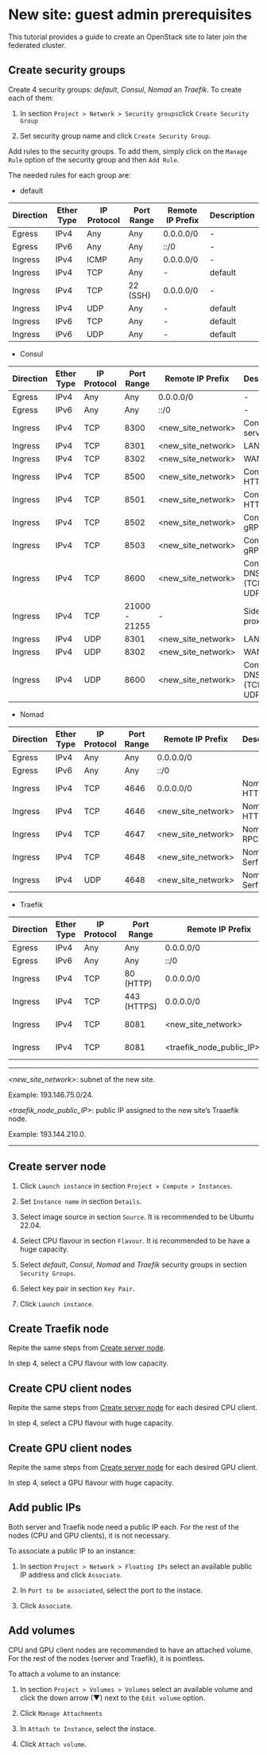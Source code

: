 # New site: guest admin prerequisites

This tutorial provides a guide to create an OpenStack site to later join the federated cluster.

## Create security groups

Create 4 security groups: *default*, *Consul*, *Nomad* an *Traefik*. To create each of them:

1. In section `Project > Network > Security groups`click `Create Security Group`

1. Set security group name and click `Create Security Group`.

Add rules to the security groups. To add them, simply click on the `Manage Rule` option of the security group and then `Add Rule`.

The needed rules for each group are:

- default

| Direction | Ether Type | IP Protocol | Port Range | Remote IP Prefix | Description |
| --- | --- | --- | --- | --- | --- |
| Egress | IPv4 | Any | Any | 0.0.0.0/0 | - |
| Egress | IPv6 | Any | Any | ::/0 | - |
| Ingress | IPv4 | ICMP | Any | 0.0.0.0/0 | - |
| Ingress | IPv4 | TCP | Any | - | default |
| Ingress | IPv4 | TCP | 22 (SSH) | 0.0.0.0/0 | - |
| Ingress | IPv4 | UDP | Any | - | default |
| Ingress | IPv6 | TCP | Any | - | default |
| Ingress | IPv6 | UDP | Any | - | default |

- Consul

| Direction | Ether Type | IP Protocol | Port Range | Remote IP Prefix | Description |
| --- | --- | --- | --- | --- | --- |
| Egress | IPv4 | Any | Any | 0.0.0.0/0 | - |
| Egress | IPv6 | Any | Any | ::/0 | - |
| Ingress | IPv4 | TCP | 8300 | <new_site_network> | Consul server |
| Ingress | IPv4 | TCP | 8301 | <new_site_network> | LAN Serf |
| Ingress | IPv4 | TCP | 8302 | <new_site_network> | WAN Serf |
| Ingress | IPv4 | TCP | 8500 | <new_site_network> | Consul HTTP |
| Ingress | IPv4 | TCP | 8501 | <new_site_network> | Consul HTTPs |
| Ingress | IPv4 | TCP | 8502 | <new_site_network> | Consul gRPC |
| Ingress | IPv4 | TCP | 8503 | <new_site_network> | Consul gRPC (TLS) |
| Ingress | IPv4 | TCP | 8600 | <new_site_network> | Consul DNS server (TCP and UDP) |
| Ingress | IPv4 | TCP | 21000 - 21255 | - | Sidecar proxies |
| Ingress | IPv4 | UDP | 8301 | <new_site_network> | LAN Serf |
| Ingress | IPv4 | UDP | 8302 | <new_site_network> | WAN Serf |
| Ingress | IPv4 | UDP | 8600 | <new_site_network> | Consul DNS server (TCP and UDP) |

- Nomad

| Direction | Ether Type | IP Protocol | Port Range | Remote IP Prefix | Description |
| --- | --- | --- | --- | --- | --- |
| Egress | IPv4 | Any | Any | 0.0.0.0/0 |  |
| Egress | IPv6 | Any | Any | ::/0 |  |
| Ingress | IPv4 | TCP | 4646 | 0.0.0.0/0 | Nomad HTTP API |
| Ingress | IPv4 | TCP | 4646 | <new_site_network> | Nomad HTTP API |
| Ingress | IPv4 | TCP | 4647 | <new_site_network> | Nomad RPC |
| Ingress | IPv4 | TCP | 4648 | <new_site_network> | Nomad Serf WAN |
| Ingress | IPv4 | UDP | 4648 | <new_site_network> | Nomad Serf WAN |

- Traefik

| Direction | Ether Type | IP Protocol | Port Range | Remote IP Prefix | Description |
| --- | --- | --- | --- | --- | --- |
| Egress | IPv4 | Any | Any | 0.0.0.0/0 |  |
| Egress | IPv6 | Any | Any | ::/0 |  |
| Ingress | IPv4 | TCP | 80 (HTTP) | 0.0.0.0/0 |  |
| Ingress | IPv4 | TCP | 443 (HTTPS) | 0.0.0.0/0 | Allow SSL |
| Ingress | IPv4 | TCP | 8081 | <new_site_network> | Traefik dashboard |
| Ingress | IPv4 | TCP | 8081 | <traefik_node_public_IP>/24 | Traefik dashboard |

---

*<new_site_network>*: subnet of the new site. 

Example: 193.146.75.0/24.

*<traefik_node_public_IP>*: public IP assigned to the new site’s Traaefik node.

Example: 193.144.210.0.

---

## Create server node

1. Click `Launch instance` in section `Project > Compute > Instances`.

1. Set `Instance name` in section `Details`.

1. Select image source in section `Source`. It is recommended to be Ubuntu 22.04.

1. Select CPU flavour in section `Flavour`. It is recommended to be have a huge capacity.

1. Select *default*, *Consul*, *Nomad* and *Traefik* security groups in section `Security Groups`.
    
    
2. Select key pair in section `Key Pair`.

1. Click `Launch instance`.

## Create Traefik node

Repite the same steps from [Create server node](https://www.notion.so/Create-server-node-a6a4ddcf706247f8bf7caa14b3ba3f41?pvs=21). 

In step 4, select a CPU flavour with low capacity.

## Create CPU client nodes

Repite the same steps from [Create server node](https://www.notion.so/Create-server-node-a6a4ddcf706247f8bf7caa14b3ba3f41?pvs=21) for each desired CPU client.

In step 4, select a CPU flavour with huge capacity.

## Create GPU client nodes

Repite the same steps from [Create server node](https://www.notion.so/Create-server-node-a6a4ddcf706247f8bf7caa14b3ba3f41?pvs=21) for each desired GPU client.

In step 4, select a GPU flavour with huge capacity.

## Add public IPs

Both server and Traefik node need a public IP each. For the rest of the nodes (CPU and GPU clients), it is not necessary.  

To associate a public IP to an instance:

1. In section `Project > Network > Floating IPs` select an available public IP address and click `Associate`.

1. In `Port to be associated`, select the port to the instace.

1. Click `Associate`.

## Add volumes

CPU and GPU client nodes are recommended to have an attached volume. For the rest of the nodes (server and Traefik), it is pointless.

To attach a volume to an instance:

1. In section `Project > Volumes > Volumes` select an available volume and click the down arrow (▼) next to the `Edit volume` option.

1. Click `Manage Attachments`

1. In `Attach to Instance`, select the instace.

1. Click `Attach volume`.
